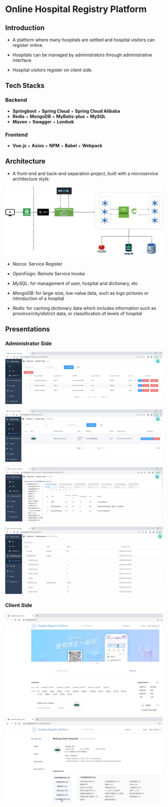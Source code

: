 # Online Hospital Registry Platform

## Introduction

- A platform where many hospitals are settled and hospital visitors can register online.

- Hospitals can be managed by administrators through administrative interface.

- Hospital visitors register on client side.

## Tech Stacks

### Backend
- **Springboot** + **Spring Cloud** + **Spring Cloud Alibaba**
- **Redis** + **MongoDB** + **MyBatis-plus** + **MySQL** 
- **Maven** + **Swagger** + **Lombok**

### Frontend
- **Vue.js** + **Axios** + **NPM** + **Babel** + **Webpack**

## Architecture

- A front-end and back-end separation project, built with a microservice architecture style. 

![img](./img/architecture.jpg)

- *Nacos*: Service Register

- *OpenFeign*: Remote Service Invoke

- *MySQL*: for management of user, hospital and dictionary, etc

- *MongoDB*: for large-size, low-value data, such as logo pictures or introduction of a hospital

- *Redis*: for caching dictionary data which includes information such as province/city/district data, 
  or classification of levels of hospital

## Presentations

### Administrator Side

![img](./img/admin-side-hospital-config.jpg)

![img](./img/admin-side-hospital-list.jpg)

![img](./img/admin-side-hospital-schedule.jpg)

![img](./img/admin-side-hospital-dictionary.jpg)

### Client Side

![img](./img/client-side-homepage.jpg)

![img](./img/client-side-registry.jpg)